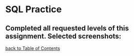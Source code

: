 # SQL Practice

## Completed all requested levels of this assignment. Selected screenshots: 

[back to Table of Contents](./README.md)